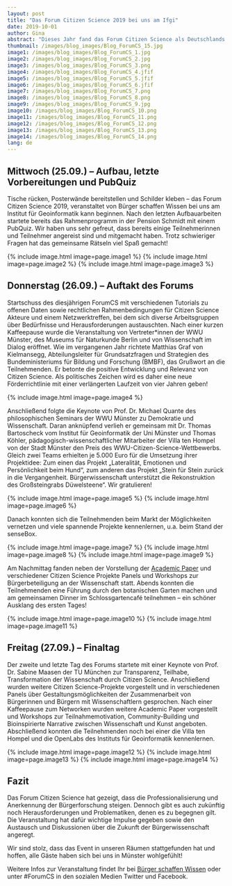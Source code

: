 ```yaml
---
layout: post
title: "Das Forum Citizen Science 2019 bei uns am Ifgi"
date: 2019-10-01
author: Gina 
abstract: "Dieses Jahr fand das Forum Citizen Science als Deutschlands größte Konferenz zum Austauschen, Diskutieren und Vernetzen rund um bürgerwissenschaftliche Themen vom 26. Bis 27. September bei uns am Institut für Geoinformatik der WWU Münster statt."
thumbnail: /images/blog_images/Blog_ForumCS_15.jpg
image1: /images/blog_images/Blog_ForumCS_1.jpg
image2: /images/blog_images/Blog_ForumCS_2.jpg
image3: /images/blog_images/Blog_ForumCS_3.png
image4: /images/blog_images/Blog_ForumCS_4.jfif
image5: /images/blog_images/Blog_ForumCS_5.jfif
image6: /images/blog_images/Blog_ForumCS_6.jfif
image7: /images/blog_images/Blog_ForumCS_7.png
image8: /images/blog_images/Blog_ForumCS_8.png
image9: /images/blog_images/Blog_ForumCS_9.jpg
image10: /images/blog_images/Blog_ForumCS_10.png
image11: /images/blog_images/Blog_ForumCS_11.png
image12: /images/blog_images/Blog_ForumCS_12.png
image13: /images/blog_images/Blog_ForumCS_13.png
image14: /images/blog_images/Blog_ForumCS_14.png
lang: de
---
```



Mittwoch (25.09.) – Aufbau, letzte Vorbereitungen und PubQuiz
-----
Tische rücken, Posterwände bereitstellen und Schilder kleben – das Forum Citizen Science 2019, veranstaltet von Bürger schaffen Wissen bei uns am Institut für Geoinformatik kann beginnen. Nach den letzten Aufbauarbeiten startete bereits das Rahmenprogramm in der Pension Schmidt mit einem PubQuiz. Wir haben uns sehr gefreut, dass bereits einige Teilnehmerinnen und Teilnehmer angereist sind und mitgemacht haben. Trotz schwieriger Fragen hat das gemeinsame Rätseln viel Spaß gemacht!

 {% include image.html image=page.image1 %}
 {% include image.html image=page.image2 %}
 {% include image.html image=page.image3 %}
 
Donnerstag (26.09.) – Auftakt des Forums 
-----
Startschuss des diesjährigen ForumCS mit verschiedenen Tutorials zu offenen Daten sowie rechtlichen Rahmenbedingungen für Citizen Science Akteure und einem Netzwerktreffen, bei dem sich diverse Arbeitsgruppen über Bedürfnisse und Herausforderungen austauschten. Nach einer kurzen Kaffeepause wurde die Veranstaltung von Vertreter*innen der WWU Münster, des Museums für Naturkunde Berlin und von Wissenschaft im Dialog eröffnet. Wie im vergangenen Jahr richtete Matthias Graf von Kielmansegg, Abteilungsleiter für Grundsatzfragen und Strategien des Bundeministeriums für Bildung und Forschung (BMBF), das Grußwort an die Teilnehmenden. Er betonte die positive Entwicklung und Relevanz von Citizen Science. Als politisches Zeichen wird es daher eine neue Förderrichtlinie mit einer verlängerten Laufzeit von vier Jahren geben! 

{% include image.html image=page.image4 %}

Anschließend folgte die Keynote von Prof. Dr. Michael Quante des philosophischen Seminars der WWU Münster zu Demokratie und Wissenschaft. Daran anknüpfend verlieh er gemeinsam mit Dr. Thomas Bartoscheck vom Institut für Geoinformatik der Uni Münster und Thomas Köhler, pädagogisch-wissenschaftlicher Mitarbeiter der Villa ten Hompel von der Stadt Münster den Preis des WWU-Citizen-Science-Wettbewerbs. Gleich zwei Teams erhielten je 5.000 Euro für die Umsetzung ihrer Projektidee: Zum einen das Projekt „Lateralität, Emotionen und Persönlichkeit beim Hund“, zum anderen das Projekt „Stein für Stein zurück in die Vergangenheit. Bürgerwissenschaft unterstützt die Rekonstruktion des Großsteingrabs Düwelsteene“. Wir gratulieren!

{% include image.html image=page.image5 %}
{% include image.html image=page.image6 %}

Danach konnten sich die Teilnehmenden beim Markt der Möglichkeiten vernetzen und viele spannende Projekte kennenlernen, u.a. beim Stand der senseBox.

{% include image.html image=page.image7 %}
{% include image.html image=page.image8 %}
{% include image.html image=page.image9 %}

Am Nachmittag fanden neben der Vorstellung der [Academic Paper](https://sensebox.de/blog/2019-09-24-ForumCS-Paper) und verschiedener Citizen Science Projekte Panels und Workshops zur Bürgerbeteiligung an der Wissenschaft statt. Abends konnten die Teilnehmenden eine Führung durch den botanischen Garten machen und am gemeinsamen Dinner im Schlossgartencafé teilnehmen – ein schöner Ausklang des ersten Tages!

{% include image.html image=page.image10 %}
{% include image.html image=page.image11 %}

Freitag (27.09.) – Finaltag 
-----
Der zweite und letzte Tag des Forums startete mit einer Keynote von Prof. Dr. Sabine Maasen der TU München zur Transparenz, Teilhabe, Transformation der Wissenschaft durch Citizen Science. Anschließend wurden weitere Citizen Science-Projekte vorgestellt und in verschiedenen Panels über Gestaltungsmöglichkeiten der Zusammenarbeit von Bürgerinnen und Bürgern mit Wissenschaftlern gesprochen. Nach einer Kaffeepause zum Networken wurden weitere Academic Paper vorgestellt und Workshops zur Teilnahmemotivation, Community-Building und Bioinspirierte Narrative zwischen Wissenschaft und Kunst angeboten. Abschließend konnten die Teilnehmenden noch bei einer die Villa ten Hompel und die OpenLabs des Instituts für Geoinformatik kennenlernen.

{% include image.html image=page.image12 %}
{% include image.html image=page.image13 %}
{% include image.html image=page.image14 %}

Fazit
-----
Das Forum Citizen Science hat gezeigt, dass die Professionalisierung und Anerkennung der Bürgerforschung steigen. Dennoch gibt es auch zukünftig noch Herausforderungen und Problematiken, denen es zu begegnen gilt. Die Veranstaltung hat dafür wichtige Impulse gegeben sowie den Austausch und Diskussionen über die Zukunft der Bürgerwissenschaft angeregt.

Wir sind stolz, dass das Event in unseren Räumen stattgefunden hat und hoffen, alle Gäste haben sich bei uns in Münster wohlgefühlt!

Weitere Infos zur Veranstaltung findet Ihr bei [Bürger schaffen Wissen](https://www.buergerschaffenwissen.de/citizen-science/veranstaltungen/forum-citizen-science-2019) oder unter #ForumCS in den sozialen Medien Twitter und Facebook.
